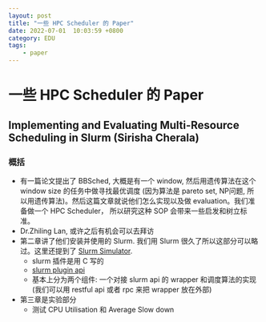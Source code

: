 ```yaml
---
layout: post
title: "一些 HPC Scheduler 的 Paper"
date: 2022-07-01  10:03:59 +0800
category: EDU
tags: 
    - paper
---
```


# 一些 HPC Scheduler 的 Paper
## Implementing and Evaluating Multi-Resource Scheduling in Slurm (Sirisha Cherala)

### 概括
- 有一篇论文提出了 BBSched, 大概是有一个 window, 然后用遗传算法在这个 window size 的任务中做寻找最优调度 (因为算法是 pareto set, NP问题, 所以用遗传算法)。然后这篇文章就说他们怎么实现以及做 evaluation。我们准备做一个 HPC Scheduler， 所以研究这种 SOP 会带来一些启发和树立标准。
- Dr.Zhiling Lan, 或许之后有机会可以去拜访
- 第二章讲了他们安装并使用的 Slurm. 我们用 Slurm 很久了所以这部分可以略过。这里还提到了 [Slurm Simulator](https://github.com/ubccr-slurm-simulator).
    - slurm 插件是用 C 写的
    - [slurm plugin api](https://slurm.schedmd.com/plugins.html)
    - 基本上分为两个组件: 一个对接 slurm api 的 wrapper 和调度算法的实现 (我们可以用 restful api 或者 rpc 来把 wrapper 放在外部)
- 第三章是实验部分
    - 测试 CPU Utilisation 和 Average Slow down